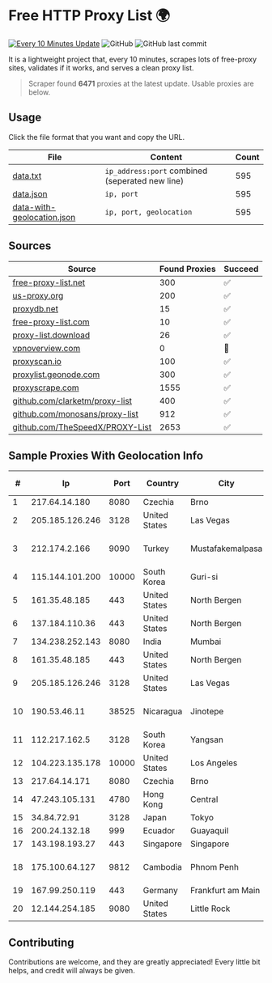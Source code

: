 
# Free HTTP Proxy List 🌍

[![Every 10 Minutes Update](https://github.com/mertguvencli/http-proxy-list/actions/workflows/main.yml/badge.svg?branch=main)](https://github.com/mertguvencli/http-proxy-list/actions/workflows/main.yml)
![GitHub](https://img.shields.io/github/license/mertguvencli/http-proxy-list)
![GitHub last commit](https://img.shields.io/github/last-commit/mertguvencli/http-proxy-list)

It is a lightweight project that, every 10 minutes, scrapes lots of free-proxy sites, validates if it works, and serves a clean proxy list.


> Scraper found **6471** proxies at the latest update. Usable proxies are below.

## Usage

Click the file format that you want and copy the URL.


|File|Content|Count|
|----|-------|-----|
|[data.txt](https://raw.githubusercontent.com/mertguvencli/http-proxy-list/main/proxy-list/data.txt)|`ip_address:port` combined (seperated new line)|595|
|[data.json](https://raw.githubusercontent.com/mertguvencli/http-proxy-list/main/proxy-list/data.json)|`ip, port`|595|
|[data-with-geolocation.json](https://raw.githubusercontent.com/mertguvencli/http-proxy-list/main/proxy-list/data-with-geolocation.json)|`ip, port, geolocation`|595|

## Sources

|Source|Found Proxies|Succeed|
|------|-------------|-------|
|[free-proxy-list.net](https://free-proxy-list.net)|300|✅|
|[us-proxy.org](https://www.us-proxy.org)|200|✅|
|[proxydb.net](http://proxydb.net)|15|✅|
|[free-proxy-list.com](https://free-proxy-list.com/?page=&port=&type%5B%5D=http&type%5B%5D=https&up_time=0&search=Search)|10|✅|
|[proxy-list.download](https://www.proxy-list.download/HTTP)|26|✅|
|[vpnoverview.com](https://vpnoverview.com/privacy/anonymous-browsing/free-proxy-servers)|0|🚫|
|[proxyscan.io](https://www.proxyscan.io)|100|✅|
|[proxylist.geonode.com](https://proxylist.geonode.com/api/proxy-list?limit=300&page=1&sort_by=lastChecked&sort_type=desc&protocols=http,https)|300|✅|
|[proxyscrape.com](https://api.proxyscrape.com/v2/?request=displayproxies&protocol=http&timeout=10000&country=all&ssl=all&anonymity=all)|1555|✅|
|[github.com/clarketm/proxy-list](https://raw.githubusercontent.com/clarketm/proxy-list/master/proxy-list-raw.txt)|400|✅|
|[github.com/monosans/proxy-list](https://raw.githubusercontent.com/monosans/proxy-list/main/proxies/http.txt)|912|✅|
|[github.com/TheSpeedX/PROXY-List](https://raw.githubusercontent.com/TheSpeedX/PROXY-List/master/http.txt)|2653|✅|


## Sample Proxies With Geolocation Info

|#|Ip|Port|Country|City|Internet Service Provider|
|-|--|----|-------|----|-------------------------|
|1|217.64.14.180|8080|Czechia|Brno|GiTy, a.s.|
|2|205.185.126.246|3128|United States|Las Vegas|FranTech Solutions|
|3|212.174.2.166|9090|Turkey|Mustafakemalpasa|Turk Telekomunikasyon Anonim Sirketi|
|4|115.144.101.200|10000|South Korea|Guri-si|Korea Telecom|
|5|161.35.48.185|443|United States|North Bergen|DigitalOcean, LLC|
|6|137.184.110.36|443|United States|North Bergen|DigitalOcean, LLC|
|7|134.238.252.143|8080|India|Mumbai|Google LLC|
|8|161.35.48.185|443|United States|North Bergen|DigitalOcean, LLC|
|9|205.185.126.246|3128|United States|Las Vegas|FranTech Solutions|
|10|190.53.46.11|38525|Nicaragua|Jinotepe|Amnet Telecomunicaciones S.A.|
|11|112.217.162.5|3128|South Korea|Yangsan|LG DACOM Corporation|
|12|104.223.135.178|10000|United States|Los Angeles|LayerHost|
|13|217.64.14.171|8080|Czechia|Brno|GiTy, a.s.|
|14|47.243.105.131|4780|Hong Kong|Central|Alibaba (US) Technology Co., Ltd.|
|15|34.84.72.91|3128|Japan|Tokyo|Google LLC|
|16|200.24.132.18|999|Ecuador|Guayaquil|Nedetel S.A.|
|17|143.198.193.27|443|Singapore|Singapore|DigitalOcean, LLC|
|18|175.100.64.127|9812|Cambodia|Phnom Penh|VIETTEL (CAMBODIA) PTE., LTD|
|19|167.99.250.119|443|Germany|Frankfurt am Main|DigitalOcean, LLC|
|20|12.144.254.185|9080|United States|Little Rock|AT&T Services, Inc.|



## Contributing

Contributions are welcome, and they are greatly appreciated! Every
little bit helps, and credit will always be given.


